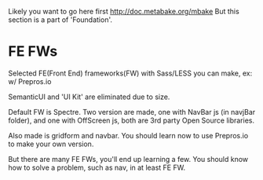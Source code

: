 

Likely you want to go here first http://doc.metabake.org/mbake
But this section is a part of 'Foundation'.

# FE FWs

Selected FE(Front End) frameworks(FW) with Sass/LESS you can make, ex: w/ Prepros.io

SemanticUI and 'UI Kit' are eliminated due to size.

Default FW is Spectre. Two version are made, one with NavBar js (in navjBar folder), and one with OffScreen js, both are 3rd party Open Source libraries.

Also made is gridform and navbar. You should learn now to use Prepros.io to make your own version.

But there are many FE FWs, you'll end up learning a few. You should know how to solve a problem, such as nav, in at least FE FW.
